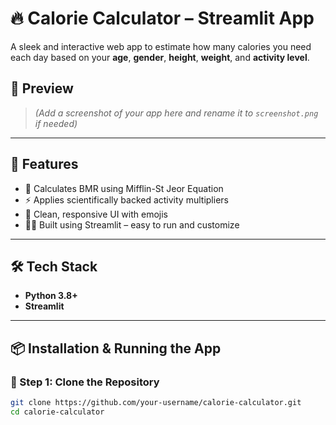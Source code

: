 # 🔥 Calorie Calculator – Streamlit App

A sleek and interactive web app to estimate how many calories you need each day based on your **age**, **gender**, **height**, **weight**, and **activity level**.

## 📸 Preview

> *(Add a screenshot of your app here and rename it to `screenshot.png` if needed)*

---

## 🚀 Features

- 🧮 Calculates BMR using Mifflin-St Jeor Equation
- ⚡ Applies scientifically backed activity multipliers
- 🎨 Clean, responsive UI with emojis
- 🧑‍💻 Built using Streamlit – easy to run and customize

---

## 🛠️ Tech Stack

- **Python 3.8+**
- **Streamlit**

---

## 📦 Installation & Running the App

### 🔧 Step 1: Clone the Repository

```bash
git clone https://github.com/your-username/calorie-calculator.git
cd calorie-calculator


